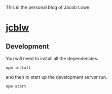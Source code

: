 This is the personal blog of Jacob Lowe.

# [jcblw](jcbl.ws)

## Development

You will need to install all the dependencies.

```
npm install
```

and then to start up the development server run.

```
npm start
```
